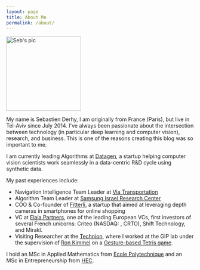 ```yaml
---
layout: page
title: About Me
permalink: /about/
---
```


<img src="{{site.baseurl}}/images/sebpic.jpg" alt="Seb's pic" width="200"/>

My name is Sebastien Derhy, I am originally from France (Paris), but live in Tel-Aviv since July 2014. I've always been passionate about the intersection between technology (in particular deep learning and computer vision), research, and business. This is one of the reasons creating this blog was so important to me. 

I am currently leading Algorithms at [Datagen](http://datagen.tech/), a startup helping computer vision scientists work seamlessly in a data-centric R&D cycle using synthetic data.

My past experiences include:

* Navigation Intelligence Team Leader at [Via Transportation](http://ridewithvia.com/)
* Algorithm Team Leader at [Samsung Israel Research Center](https://www.linkedin.com/company/samsung-israel-r-d-center-sirc/)
* COO & Co-founder of [Fitterli](https://www.youtube.com/watch?v=ZUsOPtzlLtc), a startup that aimed at leveraging depth cameras in smartphones for online shopping
* VC at [Elaia Partners](https://www.elaia.com/), one of the leading European VCs, first investors of several French unicorns: Criteo (NASDAQ: , CRTO), Shift Technology, and Mirakl. 
* Visiting Researcher at the [Technion](https://www.technion.ac.il/en/home-2/), where I worked at the GIP lab under the supervision of [Ron Kimmel](https://en.wikipedia.org/wiki/Ron_Kimmel) on a [Gesture-based Tetris game](https://www.youtube.com/watch?v=YsIQsUALLf4).  


I hold an MSc in Applied Mathematics from [Ecole Polytechnique](https://www.polytechnique.edu/en) and an MSc in Entrepreneurship from [HEC](https://www.hec.edu/en). 

